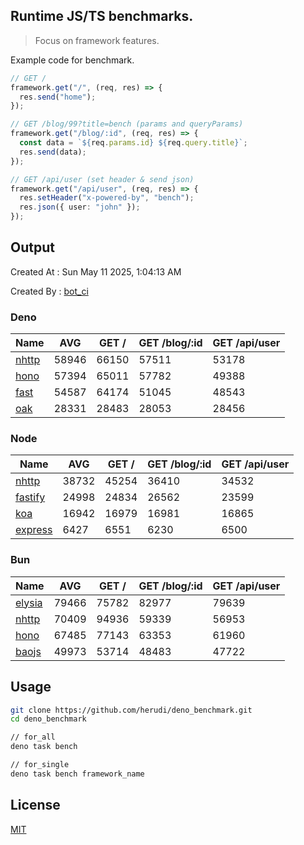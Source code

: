 ## Runtime JS/TS benchmarks.

> Focus on framework features.

Example code for benchmark.
```ts
// GET /
framework.get("/", (req, res) => {
  res.send("home");
});

// GET /blog/99?title=bench (params and queryParams)
framework.get("/blog/:id", (req, res) => {
  const data = `${req.params.id} ${req.query.title}`;
  res.send(data);
});

// GET /api/user (set header & send json)
framework.get("/api/user", (req, res) => {
  res.setHeader("x-powered-by", "bench");
  res.json({ user: "john" });
});
```

## Output
Created At : Sun May 11 2025, 1:04:13 AM

Created By : [bot_ci](https://github.com/herudi/deno_benchmarks/commits?author=github-actions%5Bbot%5D)


### Deno
|Name|AVG|GET /|GET /blog/:id|GET /api/user|
|----|----|----|----|----|
|[nhttp](https://github.com/nhttp/nhttp)|58946|66150|57511|53178|
|[hono](https://github.com/honojs/hono)|57394|65011|57782|49388|
|[fast](https://github.com/danteissaias/fast)|54587|64174|51045|48543|
|[oak](https://github.com/oakserver/oak)|28331|28483|28053|28456|
  


### Node
|Name|AVG|GET /|GET /blog/:id|GET /api/user|
|----|----|----|----|----|
|[nhttp](https://github.com/nhttp/nhttp)|38732|45254|36410|34532|
|[fastify](https://github.com/fastify/fastify)|24998|24834|26562|23599|
|[koa](https://github.com/koajs/koa)|16942|16979|16981|16865|
|[express](https://github.com/expressjs/express)|6427|6551|6230|6500|
  


### Bun
|Name|AVG|GET /|GET /blog/:id|GET /api/user|
|----|----|----|----|----|
|[elysia](https://github.com/elysiajs/elysia)|79466|75782|82977|79639|
|[nhttp](https://github.com/nhttp/nhttp)|70409|94936|59339|56953|
|[hono](https://github.com/honojs/hono)|67485|77143|63353|61960|
|[baojs](https://github.com/mattreid1/baojs)|49973|53714|48483|47722|
  



## Usage

```bash
git clone https://github.com/herudi/deno_benchmark.git
cd deno_benchmark

// for_all
deno task bench

// for_single
deno task bench framework_name
```

## License

[MIT](LICENSE)

